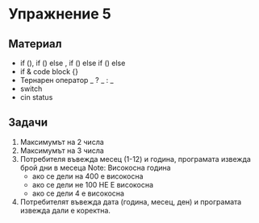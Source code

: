 # Упражнение 5


## Материал
* if (), if () else , if () else if () else
* if & code block {}
* Тернарен оператор _ ? _ : _
* switch
* cin status


## Задачи
1. Максимумът на 2 числа
2. Максимумът на 3 числа
3. Потребителя въвежда месец (1-12) и година, програмата извежда брой дни в месеца
Note: Високосна година
	- ако се дели на 400 е високосна
	- ако се дели не 100 НЕ Е високосна
	- ако се дели 4 е високосна
4. Потребителят въвежда дата (година, месец, ден) и програмaта извежда дали е коректна.
